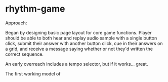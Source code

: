 # rhythm-game

Approach:

Began by designing basic page layout for core game functions. Player should be able to
both hear and replay audio sample with a single button click, submit their answer with
another button click, cue in their answers on a grid, and receive a message saying
whether or not they'd written the correct sequence.

An early overreach includes a tempo selector, but if it works... great.

The first working model of 
